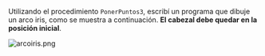 Utilizando el procedimiento `PonerPuntos3`, escribí un programa que dibuje un arco iris, como se muestra a continuación. **El cabezal debe quedar en la posición inicial**.

![arcoiris.png](https://raw.githubusercontent.com/sagrado-corazon-alcal/mumuki-guia-fundamentos-practica-procedimientos/master/images/arcoiris.png)